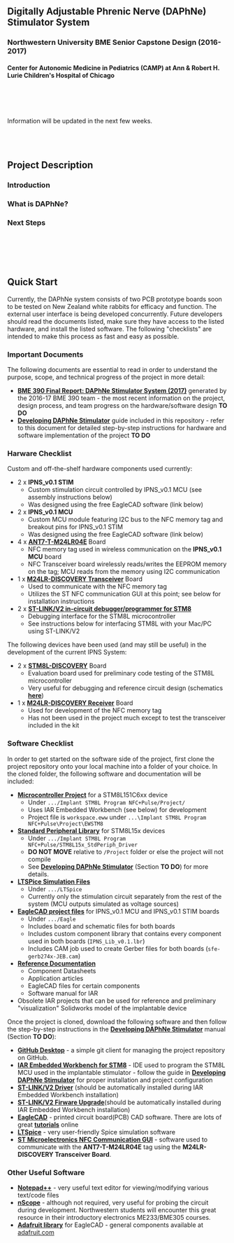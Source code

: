 ## Digitally Adjustable Phrenic Nerve (DAPhNe) Stimulator System
### Northwestern University BME Senior Capstone Design (2016-2017)
#### Center for Autonomic Medicine in Pediatrics (CAMP) at Ann & Robert H. Lurie Children's Hospital of Chicago
<br></br>
<br></br>
Information will be updated in the next few weeks.
<br></br>
<br></br>

## Project Description
### Introduction
### What is DAPhNe?
### Next Steps 
<br></br>
<br></br>
## Quick Start 
Currently, the DAPhNe system consists of two PCB prototype boards soon to be tested on New Zealand white rabbits for efficacy and function. The external user interface is being developed concurrently. Future developers should read the documents listed, make sure they have access to the listed hardware, and install the listed software. The following "checklists" are intended to make this process as fast and easy as possible.
### Important Documents 
The following documents are essential to read in order to understand the purpose, scope, and technical progress of the project in more detail:
* [**BME 390 Final Report: DAPhNe Stimulator System (2017)**]() generated by the 2016-17 BME 390 team - the most recent information on the project, design process, and team progress on the hardware/software design **TO DO**  
* [**Developing DAPhNe Stimulator**]() guide included in this repository - refer to this document for detailed step-by-step instructions for hardware and software implementation of the project **TO DO** 

### Harware Checklist

Custom and off-the-shelf hardware components used currently:
* 2 x **IPNS_v0.1 STIM**
  - Custom stimulation circuit controlled by IPNS_v0.1 MCU (see assembly instructions below)
  - Was designed using the free EagleCAD software (link below)
* 2 x **IPNS_v0.1 MCU**
  - Custom MCU module featuring I2C bus to the NFC memory tag and breakout pins for IPNS_v0.1 STIM
  - Was designed using the free EagleCAD software (link below)
* 4 x [**ANT7-T-M24LR04E**](http://www.st.com/content/st_com/en/products/evaluation-tools/product-evaluation-tools/st25-nfc-rfid-eval-boards/st25-nfc-rfid-antennas/ant7-t-m24lr04e.html) Board
  - NFC memory tag used in wireless communication on the **IPNS_v0.1 MCU** board
  - NFC Transceiver board wirelessly reads/writes the EEPROM memory on the tag; MCU reads from the memory using I2C communication
* 1 x [**M24LR-DISCOVERY Transceiver**](http://www.st.com/content/st_com/en/products/evaluation-tools/product-evaluation-tools/st25-nfc-rfid-eval-boards/st25-nfc-rfid-eval-boards/m24lr-discovery.html) Board
  - Used to communicate with the NFC memory tag
  - Utilizes the ST NFC communication GUI at this point; see below for installation instructions
* 2 x [**ST-LINK/V2 in-circuit debugger/programmer for STM8**](http://www.st.com/en/development-tools/st-link-v2.html?s_searchtype=partnumber)
  - Debugging interface for the STM8L microcontroller
  - See instructions below for interfacing STM8L with your Mac/PC using ST-LINK/V2

The following devices have been used (and may still be useful) in the development of the current IPNS System:
* 2 x [**STM8L-DISCOVERY**](http://www.st.com/en/evaluation-tools/stm8l-discovery.html) Board
  - Evaluation board used for preliminary code testing of the STM8L microcontroller
  - Very useful for debugging and reference circuit design (schematics [**here**](https://github.com/AlexeyRevinski/BME390/blob/master/Reference%20Documentation/STM8L-DISCOVERY%20Schematic.pdf))
* 1 x [**M24LR-DISCOVERY Receiver**](http://www.st.com/content/st_com/en/products/evaluation-tools/product-evaluation-tools/st25-nfc-rfid-eval-boards/st25-nfc-rfid-eval-boards/m24lr-discovery.html) Board
  - Used for development of the NFC memory tag
  - Has not been used in the project much except to test the transceiver included in the kit

### Software Checklist 
In order to get started on the software side of the project, first clone the project repository onto your local machine into a folder of your choice. In the cloned folder, the following software and documentation will be included:
* [**Microcontroller Project**](https://github.com/AlexeyRevinski/BME390/tree/master/Implant%20STM8L%20Program%20NFC%2BPulse/Project) for a STM8L151C6xx device
  - Under `.../Implant STM8L Program NFC+Pulse/Project/`
  - Uses IAR Embedded Workbench (see below) for development
  - Project file is `workspace.eww` under `...\Implant STM8L Program NFC+Pulse\Project\EWSTM8`
* [**Standard Peripheral Library**](https://github.com/AlexeyRevinski/BME390/tree/master/Implant%20STM8L%20Program%20NFC%2BPulse/STM8L15x_StdPeriph_Driver) for STM8L15x devices
  - Under `.../Implant STM8L Program NFC+Pulse/STM8L15x_StdPeriph_Driver`
  - **DO NOT MOVE** relative to `/Project` folder or else the project will not compile
  - See [**Developing DAPhNe Stimulator**]() (Section **TO DO**) for more details.
* [**LTSPice Simulation Files**](https://github.com/AlexeyRevinski/BME390/tree/master/LTSpice)
  - Under `.../LTSpice`
  - Currently only the stimulation circuit separately from the rest of the system (MCU outputs simulated as voltage sources)
* [**EagleCAD project files**](https://github.com/AlexeyRevinski/BME390/tree/master/Eagle) for IPNS_v0.1 MCU and IPNS_v0.1 STIM boards
  - Under `.../Eagle`
  - Includes board and schematic files for both boards
  - Includes custom component library that contains every component used in both boards (`IPNS_Lib_v0.1.lbr`)
  - Includes CAM job used to create Gerber files for both boards (`sfe-gerb274x-JEB.cam`)
* [**Reference Documentation**](https://github.com/AlexeyRevinski/BME390/tree/master/Reference%20Documentation)
  - Component Datasheets
  - Application articles
  - EagleCAD files for certain components
  - Software manual for IAR
* Obsolete IAR projects that can be used for reference and preliminary "visualization" Solidworks model of the implantable device

Once the project is cloned, download the following software and then follow the step-by-step instructions in the [**Developing DAPhNe Stimulator**]() manual (Section **TO DO**):
* [**GitHub Desktop**](https://desktop.github.com/) - a simple git client for managing the project repository on GitHub.
* [**IAR Embedded Workbench for STM8**](https://www.iar.com/iar-embedded-workbench/#!?architecture=STM8) - IDE used to program the STM8L MCU used in the implantable stimulator - follow the guide in [**Developing DAPhNe Stimulator**]() for proper installation and project configuration
* [**ST-LINK/V2 Driver**](http://www.st.com/content/st_com/en/products/embedded-software/development-tool-software/stsw-link009.html) (should be automatically installed during IAR Embedded Workbench installation)
* [**ST-LINK/V2 Firware Upgrade**](http://www.st.com/content/st_com/en/products/embedded-software/development-tool-software/stsw-link007.html)(should be automatically installed during IAR Embedded Workbench installation)
* [**EagleCAD**](http://www.autodesk.com/products/eagle/free-download) - printed circuit board(PCB) CAD software. There are lots of great [**tutorials**](https://www.youtube.com/watch?v=1AXwjZoyNno) online
* [**LTSpice**](http://www.linear.com/designtools/software/#LTspice) - very user-friendly Spice simulation software
* [**ST Microelectronics NFC Communication GUI**](http://www.st.com/content/st_com/en/products/embedded-software/st25-nfc-rfid-software/stsw-m24lr011.html) - software used to communicate with the **ANT7-T-M24LR04E** tag using the **M24LR-DISCOVERY Transceiver Board**.

### Other Useful Software
* [**Notepad++**](https://notepad-plus-plus.org/download/v7.3.1.html) - very useful text editor for viewing/modifying various text/code files
* [**nScope**](http://www.nscope.org/) - although not required, very useful for probing the circuit during development. Northwestern students will encounter this great resource in their introductory electronics ME233/BME305 courses. 
* [**Adafruit library**](https://github.com/adafruit/Adafruit-Eagle-Library/zipball/master) for EagleCAD - general components available at [adafruit.com](https://www.adafruit.com)


